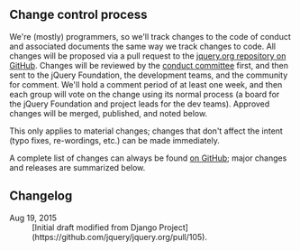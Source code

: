 <script>{
  "title": "jQuery Foundation Code of Conduct - Changes",
  "pageTemplate": "page-conduct.php"
}</script>

## Change control process

We're (mostly) programmers, so we'll track changes to the code of conduct and associated documents the same way we track changes to code. All changes will be proposed via a pull request to the [jquery.org repository on GitHub](http://github.com/jquery/jquery.org). Changes will be reviewed by the [conduct committee](/conduct/committee/) first, and then sent to the jQuery Foundation, the development teams, and the community for comment. We'll hold a comment period of at least one week, and then each group will vote on the change using its normal process (a board for the jQuery Foundation and project leads for the dev teams). Approved changes will be merged, published, and noted below.

This only applies to material changes; changes that don't affect the intent (typo fixes, re-wordings, etc.) can be made immediately.

A complete list of changes can always be found [on GitHub](https://github.com/jquery/jquery.org/commits/master/pages/conduct.md); major changes and releases are summarized below.

## Changelog

<dl>

<dt>Aug 19, 2015</dt>
<dd>[Initial draft modified from Django Project](https://github.com/jquery/jquery.org/pull/105).</dd>

</dl>
